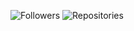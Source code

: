 ![Followers](https://img.shields.io/github/followers/Valik3201?style=social)
![Repositories](https://img.shields.io/github/repos/Valik3201?style=social)
